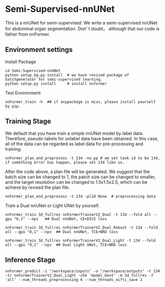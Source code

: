 # Semi-Supervised-nnUNet
This is a nnUNet for semi-supervised. We write a semi-supervised nnUNet for abdominal organ segmentation. Don' t doubt， although that our code is father from nnFormer.

## Environment settings

Install Package

    cd Semi-Supervised-nnUNet
    python setup_bg.py install  # we have revised package of batchgenerator for semi-supervised learning.
    python setup.py install     # install nnformer

Test Environment

    nnFormer_train -h  ## if anypackage is miss, please install yourself by pip.


## Training Stage

We default that you have train a simple nnUNet model by label data. Therefore, pseudo-labels for unlabel data have been obtained. In this case, all of the data can be regarded as label data for pre-processing and training.

    nnFormer_plan_and_preprocess -t 134 -no_pp # we set task id to be 134, if something error has happen, please set 134 like us.

After the code above, a plan file will be generated. We suggest that the batch size can be changed to 1, the patch size can be changed to smaller, and the target resolution can be changed to 1.5x1.5x2.5, which can be achieve by revised the plan file.

    nnFormer_plan_and_preprocess -t 134 -pl2d None  # preprocessing data

Train a Dual nnUNet or Light UNet by yourself.

    nnFormer_train 3d_fullres nnFormerTrainerV2_Dual -t 134 --fold all --gpu "0,1" --npz   ## Dual nnUNet, CE+DICE loss

    nnFormer_train 3d_fullres nnFormerTrainerV2_Dual_Robust -t 134 --fold all --gpu "0,1" --npz  ## Dual nnUNet, TCE+NRD loss

    nnFormer_train 3d_fullres nnFormerTrainerV2_Dual_Light -t 134 --fold all --gpu "0,1" --npz  ## Dual Light UNet, TCE+NRD loss


## Inference Stage

    nnFormer_predict -i "/workspace/inputs" -o "/workspace/outputs" -t 134 -tr nnFormerTrainerV2_Dual_Light -chk 'model_best' -m 3d_fullres -f 'all' --num_threads_preprocessing 6 --num_threads_nifti_save 2